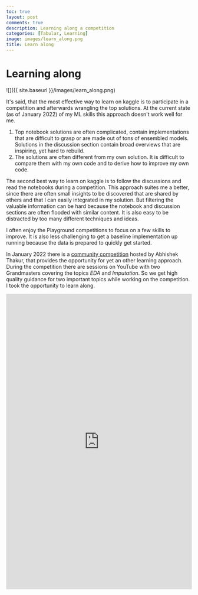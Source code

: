 ```yaml
---
toc: true
layout: post
comments: true
description: Learning along a competition
categories: [Tabular, Learning]
image: images/learn_along.png
title: Learn along
---
```


# Learning along

![]({{ site.baseurl }}/images/learn_along.png)

It's said, that the most effective way to learn on kaggle is to participate in a competition and afterwards wrangling the top solutions. At the current state (as of January 2022) of my ML skills this approach doesn't work well for me.
1. Top notebook solutions are often complicated, contain implementations that are difficult to grasp or are made out of tons of ensembled models. Solutions in the discussion section contain broad overviews that are inspiring, yet hard to rebuild.
2. The solutions are often different from my own solution. It is difficult to compare them with my own code and to derive how to improve my own code.

The second best way to learn on kaggle is to follow the discussions and read the notebooks during a competition. This approach suites me a better, since there are often small insights to be discovered that are shared by others and that I can easily integrated in my solution. But filtering the valuable information can be hard because the notebook and discussion sections are often flooded with similar content. It is also easy to be distracted by too many different techniques and ideas.

I often enjoy the Playground competitions to focus on a few skills to improve. It is also less challenging to get a baseline implementation up running because the data is prepared to quickly get started.

In January 2022 there is a [community competition](https://www.kaggle.com/c/song-popularity-prediction) hosted by Abhishek Thakur, that provides the opportunity for yet an other learning approach. During the competition there are sessions on YouTube with two Grandmasters covering the topics *EDA* and *Imputation*. So we get high quality guidance for two important topics while working on the competition. I took the opportunity to learn along.

<iframe src="https://www.kaggle.com/embed/joatom/song-pop-learn-along?kernelSessionId=86412582" height="800" style="margin: 0 auto; width: 100%; max-width: 950px;" frameborder="0" scrolling="auto" title="Learn along"></iframe>


